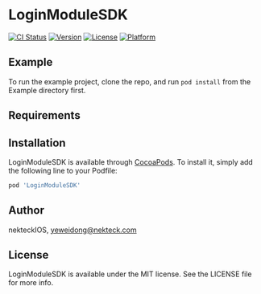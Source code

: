 # LoginModuleSDK

[![CI Status](https://img.shields.io/travis/nekteckIOS/LoginModuleSDK.svg?style=flat)](https://travis-ci.org/nekteckIOS/LoginModuleSDK)
[![Version](https://img.shields.io/cocoapods/v/LoginModuleSDK.svg?style=flat)](https://cocoapods.org/pods/LoginModuleSDK)
[![License](https://img.shields.io/cocoapods/l/LoginModuleSDK.svg?style=flat)](https://cocoapods.org/pods/LoginModuleSDK)
[![Platform](https://img.shields.io/cocoapods/p/LoginModuleSDK.svg?style=flat)](https://cocoapods.org/pods/LoginModuleSDK)

## Example

To run the example project, clone the repo, and run `pod install` from the Example directory first.

## Requirements

## Installation

LoginModuleSDK is available through [CocoaPods](https://cocoapods.org). To install
it, simply add the following line to your Podfile:

```ruby
pod 'LoginModuleSDK'
```

## Author

nekteckIOS, yeweidong@nekteck.com

## License

LoginModuleSDK is available under the MIT license. See the LICENSE file for more info.
